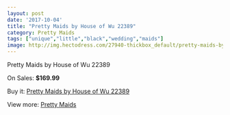 ```yaml
---
layout: post
date: '2017-10-04'
title: "Pretty Maids by House of Wu 22389"
category: Pretty Maids
tags: ["unique","little","black","wedding","maids"]
image: http://img.hectodress.com/27940-thickbox_default/pretty-maids-by-house-of-wu-22389.jpg
---
```

Pretty Maids by House of Wu 22389

On Sales: **$169.99**
<a href="https://www.hectodress.com/pretty-maids/13025-pretty-maids-by-house-of-wu-22389.html"><amp-img layout="responsive" width="600" height="600" src="//img.hectodress.com/27940-thickbox_default/pretty-maids-by-house-of-wu-22389.jpg" alt="Pretty Maids by House of Wu 22389 0" /></a>
<a href="https://www.hectodress.com/pretty-maids/13025-pretty-maids-by-house-of-wu-22389.html"><amp-img layout="responsive" width="600" height="600" src="//img.hectodress.com/27941-thickbox_default/pretty-maids-by-house-of-wu-22389.jpg" alt="Pretty Maids by House of Wu 22389 1" /></a>

Buy it: [Pretty Maids by House of Wu 22389](https://www.hectodress.com/pretty-maids/13025-pretty-maids-by-house-of-wu-22389.html "Pretty Maids by House of Wu 22389")

View more: [Pretty Maids](https://www.hectodress.com/200-pretty-maids "Pretty Maids")